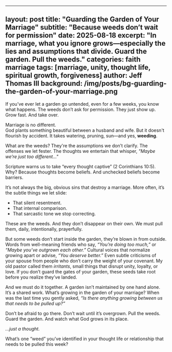 
---
layout: post
title: "Guarding the Garden of Your Marriage"
subtitle: "Because weeds don’t wait for permission"
date: 2025-08-18
excerpt: "In marriage, what you ignore grows—especially the lies and assumptions that divide. Guard the garden. Pull the weeds."
categories: faith marriage
tags: [marriage, unity, thought life, spiritual growth, forgiveness]
author: Jeff Thomas III
background: /img/posts/bg-guarding-the-garden-of-your-marriage.png
---

If you’ve ever let a garden go untended, even for a few weeks, you know what happens. The weeds don’t ask for permission. They just show up. Grow fast. And take over.

Marriage is no different.  
God plants something beautiful between a husband and wife. But it doesn't flourish by accident. It takes watering, pruning, sun—and yes, **weeding**.

What are the weeds?  They're the assumptions we don’t clarify.  The offenses we let fester.  The thoughts we entertain that whisper, *"Maybe we’re just too different…"*

Scripture warns us to take “every thought captive” (2 Corinthians 10:5). Why? Because thoughts become beliefs. And unchecked beliefs become barriers.

It’s not always the big, obvious sins that destroy a marriage.  More often, it’s the subtle things we let slide:

- That silent resentment.  
- That internal comparison.  
- That sarcastic tone we stop correcting.

These are the weeds. And they don’t disappear on their own.  We must pull them, daily, intentionally, prayerfully.

But some weeds don’t start inside the garden, they’re blown in from outside.  Words from well-meaning friends who say, *“You’re doing too much,”* or *“Maybe you’ve outgrown each other.”*  Cultural voices that normalize growing apart or advise, *“You deserve better.”*  Even subtle criticisms of your spouse from people who don’t carry the weight of your covenant.  My old pastor called them *irritants*, small things that disrupt unity, loyalty, or love.  If you don’t guard the gates of your garden, these seeds take root before you realize they’ve landed.

And we must do it together.  A garden isn’t maintained by one hand alone. It’s a shared work. What’s growing in the garden of your marriage?  When was the last time you gently asked, *“Is there anything growing between us that needs to be pulled up?”*

Don’t be afraid to go there.  Don’t wait until it’s overgrown.  Pull the weeds.  Guard the garden.  And watch what God grows in its place.  

*…just a thought.*

What’s one “weed” you’ve identified in your thought life or relationship that needs to be pulled this week?

<!--stackedit_data:
eyJoaXN0b3J5IjpbMzk1MTYwMjAxXX0=
-->